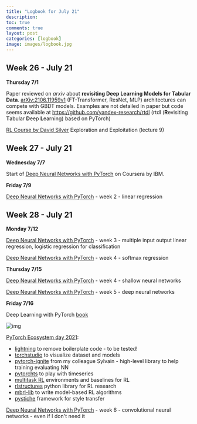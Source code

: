 ```yaml
---
title: "Logbook for July 21"
description: 
toc: true
comments: true
layout: post
categories: [logbook]
image: images/logbook.jpg
---
```




## Week 26 - July 21

**Thursday 7/1**

Paper reviewed on *arxiv* about **revisiting Deep Learning Models for Tabular Data**. [arXiv:2106.11959v1](https://arxiv.org/abs/2106.11959v1) (FT-Transformer, ResNet, MLP) architectures can compete with GBDT models. Examples are not detailed in paper but code seems available  at https://github.com/yandex-research/rtdl (rtdl (**R**evisiting **T**abular **D**eep **L**earning) based on PyTorch)

[RL Course by David Silver](/guillaume_blog/blog/Introduction-to-Reinforcement-Learning-with-David-Silver.html) Exploration and Exploitation (lecture 9)



## Week 27 - July 21

**Wednesday 7/7**

Start of [Deep Neural Networks with PyTorch](/guillaume_blog/blog/deep-neural-network-coursera.html) on Coursera by IBM.

**Friday 7/9**

[Deep Neural Networks with PyTorch](/guillaume_blog/blog/deep-neural-network-coursera.html) - week 2 - linear regression



## Week 28 - July 21

**Monday 7/12**

[Deep Neural Networks with PyTorch](/guillaume_blog/blog/deep-neural-network-coursera.html) - week 3 - multiple input output linear regression, logistic regression for classification

[Deep Neural Networks with PyTorch](/guillaume_blog/blog/deep-neural-network-coursera.html) - week 4 - softmax regression

**Thursday 7/15**

[Deep Neural Networks with PyTorch](/guillaume_blog/blog/deep-neural-network-coursera.html) - week 4 - shallow neural networks

[Deep Neural Networks with PyTorch](/guillaume_blog/blog/deep-neural-network-coursera.html) - week 5 - deep neural networks

**Friday 7/16**

Deep Learning with PyTorch [book](https://www.google.com/url?sa=t&rct=j&q=&esrc=s&source=web&cd=&ved=2ahUKEwi4_Yu-hOfxAhXryIUKHaHZC5sQFnoECB4QAA&url=https%3A%2F%2Fpytorch.org%2Fassets%2Fdeep-learning%2FDeep-Learning-with-PyTorch.pdf&usg=AOvVaw2yUdDoHS2F0LQYGQdxD-1P) 

![img](https://encrypted-tbn0.gstatic.com/images?q=tbn:ANd9GcSmS4vhRpkZ3EneLvckE51ROEP4IVNNzrh23xU5bwB8&usqp=CAE&s)

[PyTorch Ecosystem day 2021](https://pytorch.org/ecosystem/pted/2021): 

* [lightning](https://assets.pytorch.org/pted2021/posters/E4.png) to remove boilerplate code - to be tested!
* [torchstudio](https://assets.pytorch.org/pted2021/posters/F4.png) to visualize dataset and models
* [pytorch-ignite](https://assets.pytorch.org/pted2021/posters/G4.png) from my colleague Sylvain - high-level library to help training evaluating NN
* [pytorchts](https://assets.pytorch.org/pted2021/posters/A2.png) to play with timeseries
* [multitask RL](https://assets.pytorch.org/pted2021/posters/C2.png) environments and baselines for RL
* [rlstructures](https://assets.pytorch.org/pted2021/posters/D2.png) python library for RL research
* [mbrl-lib](https://assets.pytorch.org/pted2021/posters/D3.png) to write model-based RL algorithms
* [pystiche](https://assets.pytorch.org/pted2021/posters/D7.png) framework for style transfer

[Deep Neural Networks with PyTorch](/guillaume_blog/blog/deep-neural-network-coursera.html) - week 6 - convolutional neural networks - even if I don't need it

